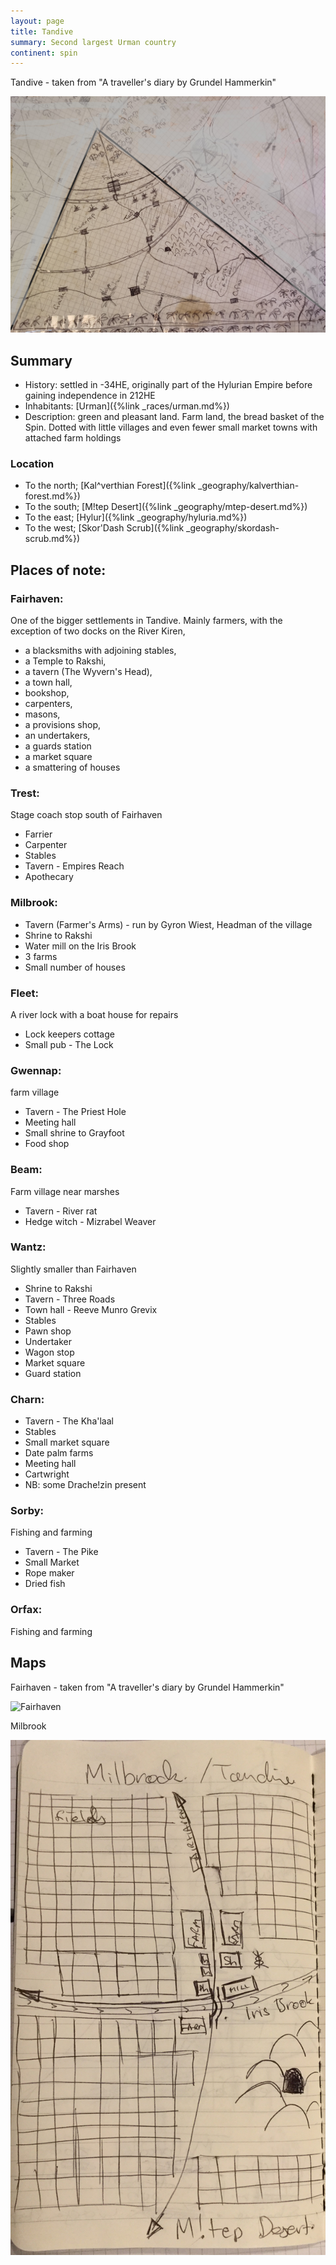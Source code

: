 ```yaml
---
layout: page
title: Tandive
summary: Second largest Urman country
continent: spin
---
```


Tandive - taken from "A traveller's diary by Grundel Hammerkin"

![Tandive](/assets/tandive-full.jpg)

## Summary

- History: settled in -34HE, originally part of the Hylurian Empire before gaining independence in 212HE
- Inhabitants: [Urman]({%link _races/urman.md%})
- Description: green and pleasant land. Farm land, the bread basket of the Spin. Dotted with little villages and even fewer small market towns with attached farm holdings

### Location

- To the north; [Kal^verthian Forest]({%link _geography/kalverthian-forest.md%})
- To the south; [M!tep Desert]({%link _geography/mtep-desert.md%})
- To the east; [Hylur]({%link _geography/hyluria.md%})
- To the west; [Skor'Dash Scrub]({%link _geography/skordash-scrub.md%})

## Places of note:

### Fairhaven:

One of the bigger settlements in Tandive. Mainly farmers, with the exception of two docks on the River Kiren, 
 
 - a blacksmiths with adjoining stables, 
 - a Temple to Rakshi, 
 - a tavern (The Wyvern's Head), 
 - a town hall, 
 - bookshop, 
 - carpenters, 
 - masons, 
 - a provisions shop, 
 - an undertakers, 
 - a guards station
 - a market square
 - a smattering of houses

### Trest:
Stage coach stop south of Fairhaven

- Farrier
- Carpenter
- Stables
- Tavern - Empires Reach
- Apothecary

### Milbrook:
- Tavern (Farmer's Arms) - run by Gyron Wiest, Headman of the village
- Shrine to Rakshi
- Water mill on the Iris Brook
- 3 farms
- Small number of houses

### Fleet:
A river lock with a boat house for repairs

- Lock keepers cottage
- Small pub - The Lock

### Gwennap: 
farm village

- Tavern - The Priest Hole
- Meeting hall
- Small shrine to Grayfoot
- Food shop

### Beam:
Farm village near marshes

- Tavern - River rat
- Hedge witch - Mizrabel Weaver

### Wantz:
Slightly smaller than Fairhaven
- Shrine to Rakshi
- Tavern - Three Roads
- Town hall - Reeve Munro Grevix
- Stables
- Pawn shop
- Undertaker
- Wagon stop
- Market square
- Guard station

### Charn:
- Tavern - The Kha'laal
- Stables
- Small market square
- Date palm farms
- Meeting hall
- Cartwright
- NB: some Drache!zin present

### Sorby:
Fishing and farming
- Tavern - The Pike
- Small Market
- Rope maker
- Dried fish

### Orfax:
Fishing and farming

## Maps

Fairhaven - taken from "A traveller's diary by Grundel Hammerkin"

![Fairhaven](/assets/fairhaven-tandive.jpg)

Milbrook 

![Milbrook](/assets/milbrook-tandive.JPG)
